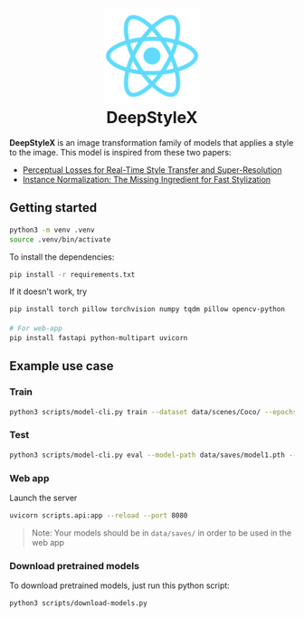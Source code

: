 <h1 align="center">
  <img src="deep-style-frontend/public/logo192.png" alt="Logo" width="170" height="170">
  <br>
  DeepStyleX
</h1>

**DeepStyleX** is an image transformation family of models that applies a style to the image.
This model is inspired from these two papers: 

- [Perceptual Losses for Real-Time Style Transfer and Super-Resolution](https://arxiv.org/abs/1603.08155)
- [Instance Normalization: The Missing Ingredient for Fast Stylization](https://arxiv.org/pdf/1607.08022)


## Getting started
```bash
python3 -m venv .venv
source .venv/bin/activate
```

To install the dependencies:
```bash
pip install -r requirements.txt
```

If it doesn't work, try
```bash
pip install torch pillow torchvision numpy tqdm pillow opencv-python

# For web-app
pip install fastapi python-multipart uvicorn
```


## Example use case
### Train
```bash
python3 scripts/model-cli.py train --dataset data/scenes/Coco/ --epochs 4 --style-path data/style/leaf-style.jpg --resume-path data/saves/model1.pth --output-path data/saves/model1.pth --checkpoint-dir data/check/ --checkpoint-interval 200
```

### Test
```bash
python3 scripts/model-cli.py eval --model-path data/saves/model1.pth --input-image data/Central-Park.jpg --output-image output/central-leaf.jpg 
```

### Web app
Launch the server
```bash
uvicorn scripts.api:app --reload --port 8080
```

> Note: Your models should be in `data/saves/` in order to be used in the web app



### Download pretrained models
To download pretrained models, just run this python script:

```bash
python3 scripts/download-models.py 
```